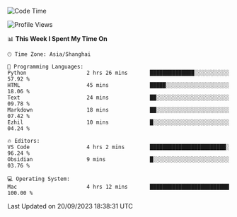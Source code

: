 <!--START_SECTION:waka-->
![Code Time](http://img.shields.io/badge/Code%20Time-166%20hrs%2015%20mins-blue)

![Profile Views](http://img.shields.io/badge/Profile%20Views-7-blue)

📊 **This Week I Spent My Time On** 

```text
🕑︎ Time Zone: Asia/Shanghai

💬 Programming Languages: 
Python                   2 hrs 26 mins       ██████████████░░░░░░░░░░░   57.92 % 
HTML                     45 mins             █████░░░░░░░░░░░░░░░░░░░░   18.06 % 
Text                     24 mins             ██░░░░░░░░░░░░░░░░░░░░░░░   09.78 % 
Markdown                 18 mins             ██░░░░░░░░░░░░░░░░░░░░░░░   07.42 % 
Ezhil                    10 mins             █░░░░░░░░░░░░░░░░░░░░░░░░   04.24 % 

🔥 Editors: 
VS Code                  4 hrs 2 mins        ████████████████████████░   96.24 % 
Obsidian                 9 mins              █░░░░░░░░░░░░░░░░░░░░░░░░   03.76 % 

💻 Operating System: 
Mac                      4 hrs 12 mins       █████████████████████████   100.00 % 
```


 Last Updated on 20/09/2023 18:38:31 UTC
<!--END_SECTION:waka-->